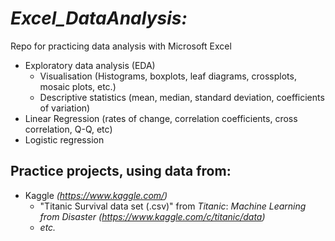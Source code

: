 # *Excel_DataAnalysis:*
  Repo for practicing data analysis with Microsoft Excel  
* Exploratory data analysis (EDA)
	+ Visualisation (Histograms, boxplots, leaf diagrams, crossplots, mosaic plots, etc.)
	+ Descriptive statistics (mean, median, standard deviation, coefficients of variation)
* Linear Regression (rates of change, correlation coefficients, cross correlation, Q-Q, etc)
* Logistic regression

## Practice projects, using data from:
* Kaggle _(https://www.kaggle.com/)_
	+ "Titanic Survival data set (.csv)" from *Titanic*: *Machine Learning from Disaster* _(https://www.kaggle.com/c/titanic/data)_
	+ *etc.*
